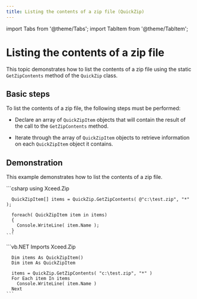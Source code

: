 ```yaml
---
title: Listing the contents of a zip file (QuickZip)
---
```

import Tabs from '@theme/Tabs';
import TabItem from '@theme/TabItem';

# Listing the contents of a zip file

This topic demonstrates how to list the contents of a zip file using the static `GetZipContents` method of the `QuickZip` class.

## Basic steps

To list the contents of a zip file, the following steps must be performed:

- Declare an array of `QuickZipItem` objects that will contain the result of the call to the `GetZipContents` method. 

- Iterate through the array of `QuickZipItem` objects to retrieve information on each `QuickZipItem` object it contains.

## Demonstration

This example demonstrates how to list the contents of a zip file.

<Tabs>
  <TabItem value="csharp" label="C#" default>
    ```csharp
      using Xceed.Zip

      QuickZipItem[] items = QuickZip.GetZipContents( @"c:\test.zip", "*" );

      foreach( QuickZipItem item in items)
      {
        Console.WriteLine( item.Name );
      } 
    ```
  </TabItem>
  <TabItem value="vb.net" label="Visual Basic .NET">
    ```vb.NET
      Imports Xceed.Zip

      Dim items As QuickZipItem()
      Dim item As QuickZipItem

      items = QuickZip.GetZipContents( "c:\test.zip", "*" )
      For Each item In items
        Console.WriteLine( item.Name )
      Next
    ```
  </TabItem>
</Tabs>